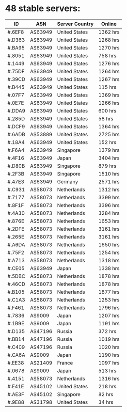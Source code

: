 # 48 stable servers:

| ID | ASN | Server Country | Online |
| ------ | ------ | ------ | ------ |
| #.6EF8 | AS63949 | United States | 1362 hrs |
| #.D363 | AS63949 | United States | 1268 hrs |
| #.BA95 | AS63949 | United States | 1270 hrs |
| #.8051 | AS63949 | United States | 758 hrs |
| #.1449 | AS63949 | United States | 1276 hrs |
| #.75DF | AS63949 | United States | 1264 hrs |
| #.39CD | AS63949 | United States | 1267 hrs |
| #.B445 | AS63949 | United States | 115 hrs |
| #.07F7 | AS63949 | United States | 1369 hrs |
| #.0E7E | AS63949 | United States | 1266 hrs |
| #.DDA9 | AS63949 | United States | 600 hrs |
| #.285D | AS63949 | United States | 58 hrs |
| #.DCF9 | AS63949 | United States | 1364 hrs |
| #.6ADB | AS53889 | United States | 2725 hrs |
| #.18A4 | AS63949 | United States | 152 hrs |
| #.F6A4 | AS63949 | Singapore | 1379 hrs |
| #.4F16 | AS63949 | Japan | 3404 hrs |
| #.D80B | AS63949 | Singapore | 879 hrs |
| #.2F3B | AS63949 | Singapore | 1510 hrs |
| #.47E3 | AS63949 | Germany | 2571 hrs |
| #.C931 | AS58073 | Netherlands | 1312 hrs |
| #.7177 | AS58073 | Netherlands | 3399 hrs |
| #.8F1F | AS58073 | Netherlands | 3396 hrs |
| #.4A30 | AS58073 | Netherlands | 3284 hrs |
| #.876E | AS58073 | Netherlands | 1653 hrs |
| #.2DFE | AS58073 | Netherlands | 3161 hrs |
| #.265E | AS58073 | Netherlands | 3161 hrs |
| #.A6DA | AS58073 | Netherlands | 1650 hrs |
| #.75F2 | AS58073 | Netherlands | 1254 hrs |
| #.A713 | AS58073 | Netherlands | 1318 hrs |
| #.CE05 | AS63949 | Japan | 1338 hrs |
| #.5DBC | AS58073 | Netherlands | 1878 hrs |
| #.46CD | AS58073 | Netherlands | 1878 hrs |
| #.B105 | AS58073 | Netherlands | 1877 hrs |
| #.C1A3 | AS58073 | Netherlands | 1253 hrs |
| #.F461 | AS58073 | Netherlands | 1796 hrs |
| #.7836 | AS9009 | Japan | 1207 hrs |
| #.1B9E | AS9009 | Japan | 1191 hrs |
| #.D135 | AS47196 | Russia | 372 hrs |
| #.BB14 | AS47196 | Russia | 1019 hrs |
| #.C409 | AS47196 | Russia | 1020 hrs |
| #.CA6A | AS9009 | Japan | 1190 hrs |
| #.EE38 | AS21409 | France | 1097 hrs |
| #.0678 | AS9009 | Japan | 513 hrs |
| #.4151 | AS58073 | Netherlands | 1316 hrs |
| #.E41E | AS45102 | United States | 218 hrs |
| #.AE3F | AS45102 | Singapore | 82 hrs |
| #.9E88 | AS31798 | United States | 34 hrs |

